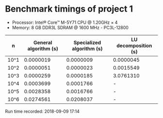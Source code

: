 # Benchmark timings of project 1

- Processor: Intel® Core™ M-5Y71 CPU @ 1.20GHz × 4
- Memory: 8 GB DDR3L SDRAM @ 1600 MHz - PC3L-12800

|n    |General algorithm (s) |Specialized algorithm (s)|LU decomposition (s)|
|-----|----------------------|-------------------------|----------------|
|10^1 | 0.0000019 | 0.0000009 | 0.0000045 |
|10^2 | 0.0000051 | 0.0000023 | 0.0015549 |
|10^3 | 0.0000259 | 0.0000185 | 3.0761310 |
|10^4 | 0.0003699 | 0.0001766 | - |
|10^5 | 0.0028358 | 0.0016766 | - |
|10^6 | 0.0274561 | 0.0208037 | - |
Run time recorded: 2018-09-09 17:14